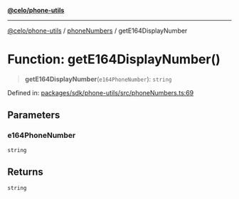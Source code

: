 [**@celo/phone-utils**](../../README.md)

***

[@celo/phone-utils](../../modules.md) / [phoneNumbers](../README.md) / getE164DisplayNumber

# Function: getE164DisplayNumber()

> **getE164DisplayNumber**(`e164PhoneNumber`): `string`

Defined in: [packages/sdk/phone-utils/src/phoneNumbers.ts:69](https://github.com/celo-org/developer-tooling/blob/master/packages/sdk/phone-utils/src/phoneNumbers.ts#L69)

## Parameters

### e164PhoneNumber

`string`

## Returns

`string`
